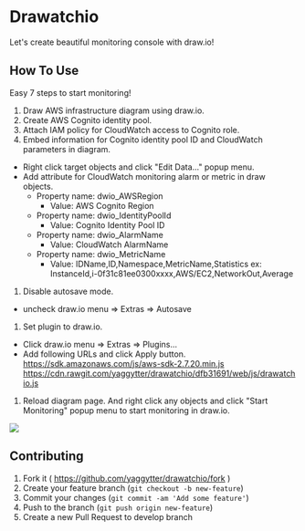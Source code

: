 # Drawatchio

Let's create beautiful monitoring console with draw.io!

## How To Use

Easy 7 steps to start monitoring!

1. Draw AWS infrastructure diagram using draw.io.
1. Create AWS Cognito identity pool.
1. Attach IAM policy for CloudWatch access to Cognito role.
1. Embed information for Cognito identity pool ID and CloudWatch parameters in diagram.
 * Right click target objects and click "Edit Data..." popup menu.
 * Add attribute for CloudWatch monitoring alarm or metric in draw objects.
    * Property name: dwio_AWSRegion
      * Value: AWS Cognito Region
    * Property name: dwio_IdentityPoolId
      * Value: Cognito Identity Pool ID
    * Property name: dwio_AlarmName
      * Value: CloudWatch AlarmName
    * Property name: dwio_MetricName
      * Value: IDName,ID,Namespace,MetricName,Statistics  ex: InstanceId,i-0f31c81ee0300xxxx,AWS/EC2,NetworkOut,Average
1. Disable autosave mode.
 * uncheck draw.io menu => Extras => Autosave
1. Set plugin to draw.io.
 * Click draw.io menu => Extras => Plugins...
 * Add following URLs and click Apply button.
 https://sdk.amazonaws.com/js/aws-sdk-2.7.20.min.js
 https://cdn.rawgit.com/yaggytter/drawatchio/dfb31691/web/js/drawatchio.js
1. Reload diagram page. And right click any objects and click "Start Monitoring" popup menu to start monitoring in draw.io.

![](https://github.com/yaggytter/drawatchio/blob/master/drawatchiodemo.gif?raw=true)

## Contributing

1. Fork it ( https://github.com/yaggytter/drawatchio/fork )
2. Create your feature branch (`git checkout -b new-feature`)
3. Commit your changes (`git commit -am 'Add some feature'`)
4. Push to the branch (`git push origin new-feature`)
5. Create a new Pull Request to develop branch
